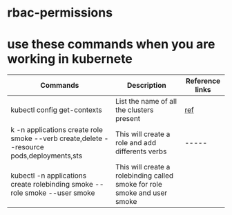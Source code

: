 # rbac-permissions
# use these commands when you are working in kubernete
| Commands | Description | Reference links |
|----------|-------------|------------------|
kubectl config get-contexts | List the name of all the clusters present | [ref](https://killercoda.com/killer-shell-cka/scenario/rbac-user-permissions) |
 k -n applications create role smoke --verb create,delete --resource pods,deployments,sts| This will create a role and add differents verbs | -----|
 kubectl -n applications create rolebinding smoke --role smoke --user smoke| This will create a rolebinding called smoke for role smoke and user smoke|
